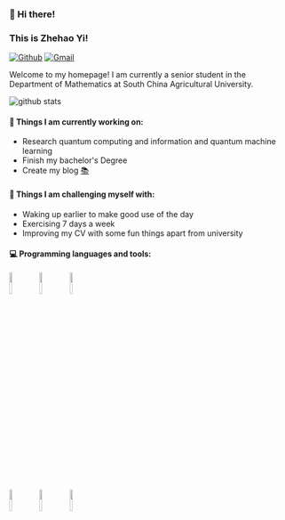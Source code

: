 ### 🚀 Hi there!
### This is Zhehao Yi!

[![Github](https://img.shields.io/badge/-Github-000?style=flat&logo=Github&logoColor=white)](https://github.com/PeterYi-del)
[![Gmail](https://img.shields.io/badge/-Gmail-c14438?style=flat&logo=Gmail&logoColor=white)](mailto:zhehaoyi3@gmail.com)

Welcome to my homepage! I am currently a senior student in the Department of Mathematics at South China Agricultural University.

<picture decoding="async" loading="lazy">
  <source media="(prefers-color-scheme: light)" srcset="https://pixel-profile.vercel.app/api/github-stats?username=PeterYi-del&theme=road_trip">
  <img alt="github stats" src="https://pixel-profile.vercel.app/api/github-stats?username=PeterYi-del&theme=journey&pixelate_avatar=false
">
</picture>


#### 🌱 Things I am currently working on: 
- Research quantum computing and information and quantum machine learning 
- Finish my bachelor's Degree  
- Create my blog [📚](www.smartstone.fun)

#### :muscle: Things I am challenging myself with:
- Waking up earlier to make good use of the day
- Exercising 7 days a week
- Improving my CV with some fun things apart from university

#### :computer: Programming languages and tools: 
<p>
<code><img width="10%" src="https://www.vectorlogo.zone/logos/python/python-ar21.svg"></code>
<code><img width="10%" src="https://www.vectorlogo.zone/logos/java/java-ar21.svg"></code>
<code><img width="10%" src="https://www.vectorlogo.zone/logos/mysql/mysql-ar21.svg"></code>
  <br/>
<code><img width="10%" src="https://www.vectorlogo.zone/logos/w3_html5/w3_html5-ar21.svg"></code>
<code><img width="10%" src="https://www.vectorlogo.zone/logos/vuejs/vuejs-ar21.svg"></code>
<code><img width="10%" src="https://www.vectorlogo.zone/logos/javascript/javascript-horizontal.svg"></code>
</p>

<!---
PeterYi-del/PeterYi-del is a ✨ special ✨ repository because its `README.md` (this file) appears on your GitHub profile.
You can click the Preview link to take a look at your changes.
--->
